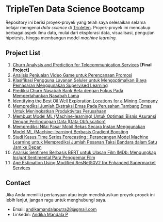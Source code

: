 # TripleTen Data Science Bootcamp
Repository ini berisi proyek-proyek yang telah saya selesaikan selama belajar mengenai *data science* di [Tripleten](https://tripleten.com/). Proyek-proyek ini mencakup berbagai aspek ilmu data, mulai dari eksplorasi data, visualisasi, pengujian hipotesis, hingga membangun model *machine learning*.

## Project List
1. [Churn Analysis and Prediction for Telecommunication Services](https://github.com/andikaaa18/Tripleten_datascience_project/tree/1a6e5a47c9e22c1b311d70c583ed45c615608c0e/Final_Project) **[Final Project]** 
2. [Analisis Penjualan Video Game untuk Perencanaan Promosi](https://github.com/andikaaa18/Tripleten_datascience_project/tree/434d5c5de496c6be4aa01fbeb5a7173392cb2e4b/Portofolio_01)
3. [Klasifikasi Pengguna Layanan Seluler untuk Mengoptimalkan Biaya Pemasaran Menggunakan Supervised Learning](https://github.com/andikaaa18/Tripleten_datascience_project/tree/d9a9fd7713c085fe63ac49d332a12b8a6a661693/Portofolio_02)
4. [Prediksi Churn Nasabah Bank Beta dengan Fokus Pada Mempertahankan Nasabah Lama](https://github.com/andikaaa18/Tripleten_datascience_project/tree/0dbee1eae94f476771fd66e1c93073c7868de1c5/Portofolio_03)
5. [Identifying the Best Oil Well Exploration Locations for a Mining Company](https://github.com/andikaaa18/Tripleten_datascience_project/tree/4902d1128e3253ee195bdee72784a61d0cc2d7d4/Portofolio_04)
6. [Memprediksi Jumlah Ekstraksi Emas Pada Perusahan Tambang Emas Untuk Meningkatkan Produktivitas Perusahaan](https://github.com/andikaaa18/Tripleten_datascience_project/tree/44ec97c981bd379a5e09c8932a5f3864d885f66f/Portofolio_05)
7. [Membuat Model ML (Machine-learning) Untuk Optimasi Bisnis Asuransi Dengan Perlindungan Data (Data Obfuscation)](https://github.com/andikaaa18/Tripleten_datascience_project/tree/9e0a62942b41f7a58cec44b0cf5420479e15f033/Portofolio_06)
8. [Memprediksi Nilai Pasar Mobil Bekas Secara Instan Menggunakan Model ML (Machine-learning) Berbasis Gradient Boosting](https://github.com/andikaaa18/Tripleten_datascience_project/tree/06e779f2829473f0b5d109a0ad363c089a42fa8a/Portofolio_07)
9. [Studi Kasus Time Series Forecasting : Perancangan Model Machine Learning untuk Memprediksi Jumlah Pesanan Taksi Bandara dalam Satu Jam ke Depan](https://github.com/andikaaa18/Tripleten_datascience_project/tree/5466e5780275adad8f1730060c29cb5e9c85b012/Portofolio_08)
10. [Analisis Sentimen Berbasis BERT untuk Ulasan Film IMDb: Mengungkap <i>Insight</i> Sentimental Para Penggemar Film</i>](https://github.com/andikaaa18/Tripleten_datascience_project/tree/ab01eeed6b7c96ee10973d9b7582924320269be4/Portofolio_09)
11. [Age Estimation Using Modified ResNet50V2 for Enhanced Supermarket Services](https://github.com/andikaaa18/Tripleten_datascience_project/tree/bdf3a7cf8c22543c4697ef1a8ac758b31f04fb74/Portofolio_10)



## Contact
Jika Anda memiliki pertanyaan atau ingin mendiskusikan proyek-proyek ini lebih lanjut, jangan ragu untuk menghubungi saya.
* Email: andikamandalaputra28@gmail.com
* Linkedin: [Andika Mandala P](https://www.linkedin.com/in/andikamandalaputra/)
